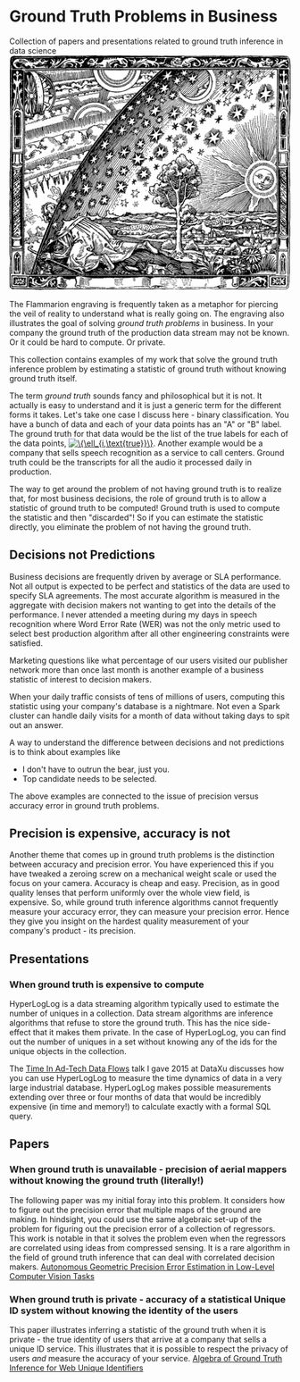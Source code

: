 # Ground Truth Problems in Business
Collection of papers and presentations related to ground truth inference in data science
![Flammarion engraving](img/Flammarion.jpg)

The Flammarion engraving is frequently taken as a metaphor for piercing the veil of reality to understand what is really going on. The engraving also illustrates the goal of solving *ground truth problems* in business. In your company the ground truth of the production data stream may not be known. Or it could be hard to compute. Or private.

This collection contains examples of my work that solve the ground truth inference problem by estimating a statistic of ground truth without knowing ground truth itself.

The term *ground truth* sounds fancy and philosophical but it is not. It actually is easy to understand and it is just a generic term for the different forms it takes. Let's take one case I discuss here - binary classification. You have a bunch of data and each of your data points has an "A" or "B" label. The ground truth for that data would be the list of the true labels for each of the data points,
<a href="https://www.codecogs.com/eqnedit.php?latex=\{\ell_{i,\text{true}}\}" target="_blank"><img src="https://latex.codecogs.com/gif.latex?\{\ell_{i,\text{true}}\}" title="\{\ell_{i,\text{true}}\}" /></a>.
Another example would be a company that sells speech recognition as a service to call centers. Ground truth could be the transcripts for all the audio it processed daily in production.

The way to get around the problem of not having ground truth is to realize that, for most business decisions, the role of ground truth is to allow a statistic of ground truth to be computed! Ground truth is used to compute the statistic and then "discarded"! So if you can estimate the statistic directly, you eliminate the problem of not having the ground truth.

## Decisions not Predictions
Business decisions are frequently driven by average or SLA performance. Not all output is expected to be perfect and statistics of the data are used to specify SLA agreements. The most accurate algorithm is measured in the aggregate with decision makers not wanting to get into the details of the performance. I never attended a meeting during my days in speech recognition where Word Error Rate (WER) was not the only metric used to select best production algorithm after all other engineering constraints were satisfied.

Marketing questions like what percentage of our users visited our publisher network more than once last month is another example of a business statistic of interest to decision makers. 

When your daily traffic consists of tens of millions of users, computing this statistic using your company's database is a nightmare. Not even a Spark cluster can handle daily visits for a month of data without taking days to spit out an answer.

A way to understand the difference between decisions and not predictions is to think about examples like 
* I don't have to outrun the bear, just you.
* Top candidate needs to be selected.

The above examples are connected to the issue of precision versus accuracy error in ground truth problems.
## Precision is expensive, accuracy is not
Another theme that comes up in ground truth problems is the distinction between accuracy and precision error. You have experienced this if you have tweaked a zeroing screw on a mechanical weight scale or used the focus on your camera. Accuracy is cheap and easy. Precision, as in good quality lenses that perform uniformly over the whole view field, is expensive. So, while ground truth inference algorithms cannot frequently measure your accuracy error, they can measure your precision error. Hence they give you insight on the hardest quality measurement of your company's product - its precision.

## Presentations
### When ground truth is expensive to compute
HyperLogLog is a data streaming algorithm typically used to estimate the number of uniques in a collection. Data stream algorithms are inference algorithms that refuse to store the ground truth. This has the nice side-effect that it makes them private. In the case of HyperLogLog, you can find out the number of uniques in a set without knowing any of the ids for the unique objects in the collection. 

The [Time In Ad-Tech Data Flows](presentations/TimeInAdTechDataFlows.pptx) talk I gave 2015 at DataXu discusses how you can use HyperLogLog to measure the time dynamics of data in a very large industrial database. HyperLogLog makes possible measurements extending over three or four months of data that would be incredibly expensive (in time and memory!) to calculate exactly with a formal SQL query.
## Papers
### When ground truth is unavailable - precision of aerial mappers without knowing the ground truth (literally!)
The following paper was my initial foray into this problem. It considers how to figure out the precision error that multiple maps of the ground are making. In hindsight, you could use the same algebraic set-up of the problem for figuring out the precision error of a collection of regressors. This work is notable in that it solves the problem even when the regressors are correlated using ideas from compressed sensing. It is a rare algorithm in the field of ground truth inference that can deal with correlated decision makers.
[Autonomous Geometric Precision Error Estimation in Low-Level Computer Vision Tasks](http://icml2008.cs.helsinki.fi/papers/121.pdf)
### When ground truth is private - accuracy of a statistical Unique ID system without knowing the identity of the users
This paper illustrates inferring a statistic of the ground truth when it is private - the true identity of users that arrive at a company that sells a unique ID service. This illustrates that it is possible to respect the privacy of users *and* measure the accuracy of your service.
[Algebra of Ground Truth Inference for Web Unique Identifiers](./papers/bc-id-ground-truth-wsdm-2015.pdf)